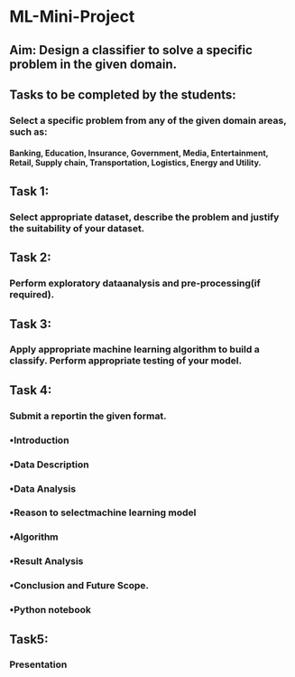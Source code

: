 # ML-Mini-Project

## Aim: Design a classifier to solve a specific problem in the given domain.
## Tasks to be completed by the students: 
### Select a specific problem from any of the given domain areas, such as: 
#### Banking, Education, Insurance, Government, Media, Entertainment, Retail, Supply chain, Transportation, Logistics, Energy and Utility. 

## Task 1:
### Select appropriate dataset, describe the problem and justify the suitability of your dataset.
## Task 2:
### Perform exploratory dataanalysis and pre-processing(if required). 
## Task 3:
### Apply appropriate machine learning algorithm to build a classify. Perform appropriate testing of your model.
## Task 4:
### Submit a reportin the given format.
### •Introduction
### •Data Description
### •Data Analysis
### •Reason to selectmachine learning model
### •Algorithm
### •Result Analysis
### •Conclusion and Future Scope.
### •Python notebook

## Task5:
### Presentation
